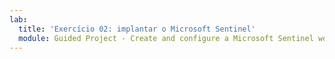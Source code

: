 ```yaml
---
lab:
  title: 'Exercício 02: implantar o Microsoft Sentinel'
  module: Guided Project - Create and configure a Microsoft Sentinel workspace
---
```


